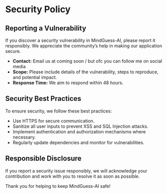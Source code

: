 # Security Policy

## Reporting a Vulnerability
If you discover a security vulnerability in MindGuess-AI, please report it responsibly. We appreciate the community’s help in making our application secure.

- **Contact:** Email us at coming soon / but ofc you can follow me on social media
- **Scope:** Please include details of the vulnerability, steps to reproduce, and potential impact.
- **Response Time:** We aim to respond within 48 hours.

## Security Best Practices
To ensure security, we follow these best practices:
- Use HTTPS for secure communication.
- Sanitize all user inputs to prevent XSS and SQL Injection attacks.
- Implement authentication and authorization mechanisms where necessary.
- Regularly update dependencies and monitor for vulnerabilities.

## Responsible Disclosure
If you report a security issue responsibly, we will acknowledge your contribution and work with you to resolve it as soon as possible.

Thank you for helping to keep MindGuess-AI safe!
